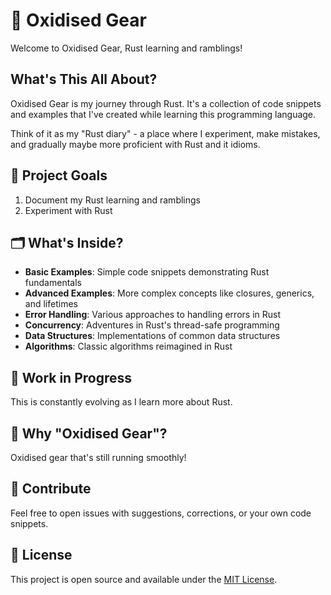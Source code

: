 # 🦀 Oxidised Gear

Welcome to Oxidised Gear, Rust learning and ramblings!

## What's This All About?

Oxidised Gear is my journey through Rust. It's a collection of code snippets and examples that I've created while learning this programming language.

Think of it as my "Rust diary" - a place where I experiment, make mistakes, and gradually maybe more proficient with Rust and it idioms.

## 🎯 Project Goals

1. Document my Rust learning and ramblings
2. Experiment with Rust

## 🗂 What's Inside?

- **Basic Examples**: Simple code snippets demonstrating Rust fundamentals
- **Advanced Examples**: More complex concepts like closures, generics, and lifetimes
- **Error Handling**: Various approaches to handling errors in Rust
- **Concurrency**: Adventures in Rust's thread-safe programming
- **Data Structures**: Implementations of common data structures
- **Algorithms**: Classic algorithms reimagined in Rust

## 🚧 Work in Progress

This is constantly evolving as I learn more about Rust.

## 🤔 Why "Oxidised Gear"?

Oxidised gear that's still running smoothly!

## 🤝 Contribute

Feel free to open issues with suggestions, corrections, or your own code snippets.

## 📜 License

This project is open source and available under the [MIT License](LICENSE).

